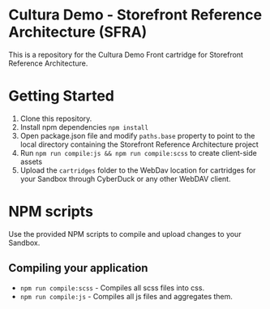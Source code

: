 # Cultura Demo - Storefront Reference Architecture (SFRA)

This is a repository for the Cultura Demo Front cartridge for Storefront Reference Architecture.


# Getting Started

1. Clone this repository.
2. Install npm dependencies `npm install`
3. Open package.json file and modify `paths.base` property to point to the local directory containing the Storefront Reference Architecture project
4. Run `npm run compile:js && npm run compile:scss` to create client-side assets
5. Upload the `cartridges` folder to the WebDav location for cartridges for your Sandbox through CyberDuck or any other WebDAV client.

# NPM scripts
Use the provided NPM scripts to compile and upload changes to your Sandbox.

## Compiling your application

* `npm run compile:scss` - Compiles all scss files into css.
* `npm run compile:js` - Compiles all js files and aggregates them.

